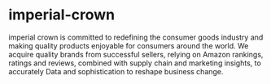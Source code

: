 # imperial-crown
imperial crown is committed to redefining the consumer goods industry and making quality products enjoyable for consumers around the world. We acquire quality brands from successful sellers, relying on Amazon rankings, ratings and reviews, combined with supply chain and marketing insights, to accurately Data and sophistication to reshape business change.
